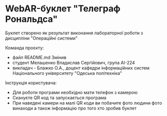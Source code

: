 # WebAR-буклет "Телеграф Рональдса"
Буклет створено як результат виконання лабораторної роботи з дисциплiни
"Операцiйнi системи"

Команда проєкту:
- файл README.md Змінив
- студент Мелашенко Владислав Сергiйович, група AI-224
- викладач - Блажко О.А., доцент кафедри iнформацiйних систем Нацiонального унiверситету "Одеська полiтехнiка"

Інструкція користувача:
- Для роботи програми необхідно мати телефон з камерою
- Скануєте QR код та запускається програма
- При наведені камери на малі QR коди ви побачите фото людини фото винаходи а також інформацію про того хто зробив буклет
